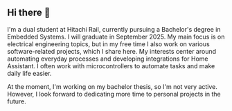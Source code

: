## Hi there 👋

I'm a dual student at Hitachi Rail, currently pursuing a Bachelor's degree in Embedded Systems. I will graduate in September 2025. My main focus is on electrical engineering topics, but in my free time I also work on various software-related projects, which I share here.
My interests center around automating everyday processes and developing integrations for Home Assistant. I often work with microcontrollers to automate tasks and make daily life easier.

At the moment, I'm working on my bachelor thesis, so I'm not very active. However, I look forward to dedicating more time to personal projects in the future.
